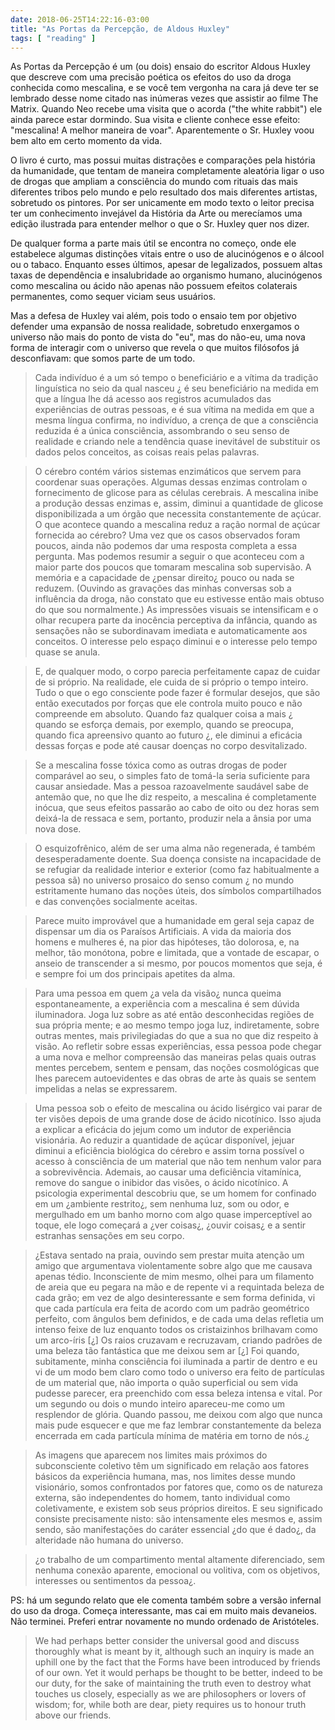 ```yaml
---
date: 2018-06-25T14:22:16-03:00
title: "As Portas da Percepção, de Aldous Huxley"
tags: [ "reading" ]
---
```

As Portas da Percepção é um (ou dois) ensaio do escritor Aldous Huxley que descreve com uma precisão poética os efeitos do uso da droga conhecida como mescalina, e se você tem vergonha na cara já deve ter se lembrado desse nome citado nas inúmeras vezes que assistir ao filme The Matrix. Quando Neo recebe uma visita que o acorda ("the white rabbit") ele ainda parece estar dormindo. Sua visita e cliente conhece esse efeito: "mescalina! A melhor maneira de voar". Aparentemente o Sr. Huxley voou bem alto em certo momento da vida.

O livro é curto, mas possui muitas distrações e comparações pela história da humanidade, que tentam de maneira completamente aleatória ligar o uso de drogas que ampliam a consciência do mundo com rituais das mais diferentes tribos pelo mundo e pelo resultado dos mais diferentes artistas, sobretudo os pintores. Por ser unicamente em modo texto o leitor precisa ter um conhecimento invejável da História da Arte ou merecíamos uma edição ilustrada para entender melhor o que o Sr. Huxley quer nos dizer.

De qualquer forma a parte mais útil se encontra no começo, onde ele estabelece algumas distinções vitais entre o uso de alucinógenos e o álcool ou o tabaco. Enquanto esses últimos, apesar de legalizados, possuem altas taxas de dependência e insalubridade ao organismo humano, alucinógenos como mescalina ou ácido não apenas não possuem efeitos colaterais permanentes, como sequer viciam seus usuários.

Mas a defesa de Huxley vai além, pois todo o ensaio tem por objetivo defender uma expansão de nossa realidade, sobretudo enxergamos o universo não mais do ponto de vista do "eu", mas do não-eu, uma nova forma de interagir com o universo que revela o que muitos filósofos já desconfiavam: que somos parte de um todo.

> Cada indivíduo é a um só tempo o beneficiário e a vítima da tradição linguística no seio da qual nasceu ¿ é seu beneficiário na medida em que a língua lhe dá acesso aos registros acumulados das experiências de outras pessoas, e é sua vítima na medida em que a mesma língua confirma, no indivíduo, a crença de que a consciência reduzida é a única consciência, assombrando o seu senso de realidade e criando nele a tendência quase inevitável de substituir os dados pelos conceitos, as coisas reais pelas palavras. 

> O cérebro contém vários sistemas enzimáticos que servem para coordenar suas operações. Algumas dessas enzimas controlam o fornecimento de glicose para as células cerebrais. A mescalina inibe a produção dessas enzimas e, assim, diminui a quantidade de glicose disponibilizada a um órgão que necessita constantemente de açúcar. O que acontece quando a mescalina reduz a ração normal de açúcar fornecida ao cérebro? Uma vez que os casos observados foram poucos, ainda não podemos dar uma resposta completa a essa pergunta. Mas podemos resumir a seguir o que aconteceu com a maior parte dos poucos que tomaram mescalina sob supervisão. A memória e a capacidade de ¿pensar direito¿ pouco ou nada se reduzem. (Ouvindo as gravações das minhas conversas sob a influência da droga, não constato que eu estivesse então mais obtuso do que sou normalmente.) As impressões visuais se intensificam e o olhar recupera parte da inocência perceptiva da infância, quando as sensações não se subordinavam imediata e automaticamente aos conceitos. O interesse pelo espaço diminui e o interesse pelo tempo quase se anula. 

> E, de qualquer modo, o corpo parecia perfeitamente capaz de cuidar de si próprio. Na realidade, ele cuida de si próprio o tempo inteiro. Tudo o que o ego consciente pode fazer é formular desejos, que são então executados por forças que ele controla muito pouco e não compreende em absoluto. Quando faz qualquer coisa a mais ¿ quando se esforça demais, por exemplo, quando se preocupa, quando fica apreensivo quanto ao futuro ¿, ele diminui a eficácia dessas forças e pode até causar doenças no corpo desvitalizado. 

> Se a mescalina fosse tóxica como as outras drogas de poder comparável ao seu, o simples fato de tomá-la seria suficiente para causar ansiedade. Mas a pessoa razoavelmente saudável sabe de antemão que, no que lhe diz respeito, a mescalina é completamente inócua, que seus efeitos passarão ao cabo de oito ou dez horas sem deixá-la de ressaca e sem, portanto, produzir nela a ânsia por uma nova dose. 

> O esquizofrênico, além de ser uma alma não regenerada, é também desesperadamente doente. Sua doença consiste na incapacidade de se refugiar da realidade interior e exterior (como faz habitualmente a pessoa sã) no universo prosaico do senso comum ¿ no mundo estritamente humano das noções úteis, dos símbolos compartilhados e das convenções socialmente aceitas. 

> Parece muito improvável que a humanidade em geral seja capaz de dispensar um dia os Paraísos Artificiais. A vida da maioria dos homens e mulheres é, na pior das hipóteses, tão dolorosa, e, na melhor, tão monótona, pobre e limitada, que a vontade de escapar, o anseio de transcender a si mesmo, por poucos momentos que seja, é e sempre foi um dos principais apetites da alma. 

> Para uma pessoa em quem ¿a vela da visão¿ nunca queima espontaneamente, a experiência com a mescalina é sem dúvida iluminadora. Joga luz sobre as até então desconhecidas regiões de sua própria mente; e ao mesmo tempo joga luz, indiretamente, sobre outras mentes, mais privilegiadas do que a sua no que diz respeito à visão. Ao refletir sobre essas experiências, essa pessoa pode chegar a uma nova e melhor compreensão das maneiras pelas quais outras mentes percebem, sentem e pensam, das noções cosmológicas que lhes parecem autoevidentes e das obras de arte às quais se sentem impelidas a nelas se expressarem. 

> Uma pessoa sob o efeito de mescalina ou ácido lisérgico vai parar de ter visões depois de uma grande dose de ácido nicotínico. Isso ajuda a explicar a eficácia do jejum como um indutor de experiência visionária. Ao reduzir a quantidade de açúcar disponível, jejuar diminui a eficiência biológica do cérebro e assim torna possível o acesso à consciência de um material que não tem nenhum valor para a sobrevivência. Ademais, ao causar uma deficiência vitamínica, remove do sangue o inibidor das visões, o ácido nicotínico. A psicologia experimental descobriu que, se um homem for confinado em um ¿ambiente restrito¿, sem nenhuma luz, som ou odor, e mergulhado em um banho morno com algo quase imperceptível ao toque, ele logo começará a ¿ver coisas¿, ¿ouvir coisas¿ e a sentir estranhas sensações em seu corpo. 

> ¿Estava sentado na praia, ouvindo sem prestar muita atenção um amigo que argumentava violentamente sobre algo que me causava apenas tédio. Inconsciente de mim mesmo, olhei para um filamento de areia que eu pegara na mão e de repente vi a requintada beleza de cada grão; em vez de algo desinteressante e sem forma definida, vi que cada partícula era feita de acordo com um padrão geométrico perfeito, com ângulos bem definidos, e de cada uma delas refletia um intenso feixe de luz enquanto todos os cristaizinhos brilhavam como um arco-íris [¿] Os raios cruzavam e recruzavam, criando padrões de uma beleza tão fantástica que me deixou sem ar [¿] Foi quando, subitamente, minha consciência foi iluminada a partir de dentro e eu vi de um modo bem claro como todo o universo era feito de partículas de um material que, não importa o quão superficial ou sem vida pudesse parecer, era preenchido com essa beleza intensa e vital. Por um segundo ou dois o mundo inteiro apareceu-me como um resplendor de glória. Quando passou, me deixou com algo que nunca mais pude esquecer e que me faz lembrar constantemente da beleza encerrada em cada partícula mínima de matéria em torno de nós.¿ 

> As imagens que aparecem nos limites mais próximos do subconsciente coletivo têm um significado em relação aos fatores básicos da experiência humana, mas, nos limites desse mundo visionário, somos confrontados por fatores que, como os de natureza externa, são independentes do homem, tanto individual como coletivamente, e existem sob seus próprios direitos. E seu significado consiste precisamente nisto: são intensamente eles mesmos e, assim sendo, são manifestações do caráter essencial ¿do que é dado¿, da alteridade não humana do universo. 

> ¿o trabalho de um compartimento mental altamente diferenciado, sem nenhuma conexão aparente, emocional ou volitiva, com os objetivos, interesses ou sentimentos da pessoa¿. 

PS: há um segundo relato que ele comenta também sobre a versão infernal do uso da droga. Começa interessante, mas cai em muito mais devaneios. Não terminei. Preferi entrar novamente no mundo ordenado de Aristóteles.

> We had perhaps better consider the universal good and discuss thoroughly what is meant by it, although such an inquiry is made an uphill one by the fact that the Forms have been introduced by friends of our own. Yet it would perhaps be thought to be better, indeed to be our duty, for the sake of maintaining the truth even to destroy what touches us closely, especially as we are philosophers or lovers of wisdom; for, while both are dear, piety requires us to honour truth above our friends.
